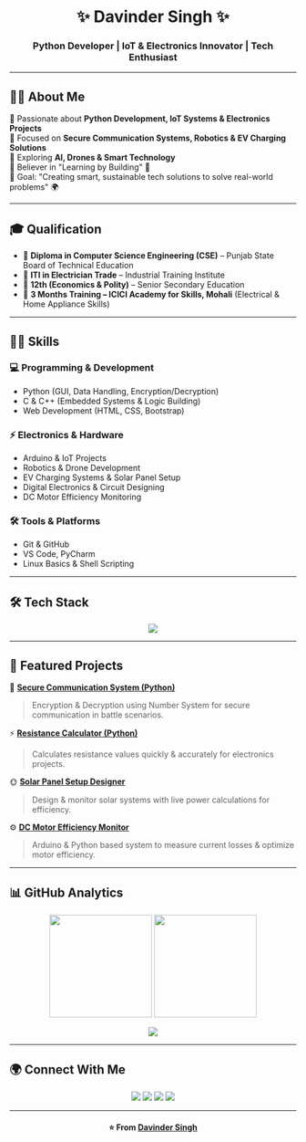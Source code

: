 <h1 align="center">✨ Davinder Singh ✨</h1>
<h3 align="center">Python Developer | IoT & Electronics Innovator | Tech Enthusiast</h3>

---

## 👨‍💻 About Me  
🔹 Passionate about **Python Development, IoT Systems & Electronics Projects**  
🔹 Focused on **Secure Communication Systems, Robotics & EV Charging Solutions**  
🔹 Exploring **AI, Drones & Smart Technology**  
🔹 Believer in "Learning by Building" 🚀  
🔹 Goal: "Creating smart, sustainable tech solutions to solve real-world problems" 🌍  

---

## 🎓 Qualification  

- 📘 **Diploma in Computer Science Engineering (CSE)** – Punjab State Board of Technical Education  
- 📕 **ITI in Electrician Trade** – Industrial Training Institute  
- 📙 **12th (Economics & Polity)** – Senior Secondary Education  
- 📗 **3 Months Training – ICICI Academy for Skills, Mohali** (Electrical & Home Appliance Skills)  

---

## 🧑‍🔬 Skills  

### 💻 Programming & Development  
- Python (GUI, Data Handling, Encryption/Decryption)  
- C & C++ (Embedded Systems & Logic Building)  
- Web Development (HTML, CSS, Bootstrap)  

### ⚡ Electronics & Hardware  
- Arduino & IoT Projects  
- Robotics & Drone Development  
- EV Charging Systems & Solar Panel Setup  
- Digital Electronics & Circuit Designing  
- DC Motor Efficiency Monitoring  

### 🛠️ Tools & Platforms  
- Git & GitHub  
- VS Code, PyCharm  
- Linux Basics & Shell Scripting  

---

## 🛠️ Tech Stack  
<p align="center">
  <img src="https://skillicons.dev/icons?i=python,cpp,c,arduino,git,vscode,linux,html,css,bootstrap" />
</p>

---

## 🚀 Featured Projects  

🔐 [**Secure Communication System (Python)**](https://github.com/thedavinder01/Secure-Communication-System-Using-Python-)  
> Encryption & Decryption using Number System for secure communication in battle scenarios.  

⚡ [**Resistance Calculator (Python)**](https://github.com/thedavinder01/Resistance-Value-calculate-using-Python-)  
> Calculates resistance values quickly & accurately for electronics projects.  

🌞 [**Solar Panel Setup Designer**](#)  
> Design & monitor solar systems with live power calculations for efficiency.  

⚙️ [**DC Motor Efficiency Monitor**](#)  
> Arduino & Python based system to measure current losses & optimize motor efficiency.  

---

## 📊 GitHub Analytics  
<p align="center">
  <img src="https://github-readme-stats.vercel.app/api?username=thedavinder01&show_icons=true&theme=transparent&hide_border=true&title_color=58a6ff&text_color=c9d1d9&icon_color=58a6ff" height="180"/>
  <img src="https://github-readme-stats.vercel.app/api/top-langs/?username=thedavinder01&layout=compact&theme=transparent&hide_border=true&title_color=58a6ff&text_color=c9d1d9" height="180"/>
</p>

<p align="center">
  <img src="https://github-readme-streak-stats.herokuapp.com?user=thedavinder01&theme=transparent&hide_border=true&ring=58a6ff&fire=ff6e96&currStreakLabel=58a6ff" />
</p>

---

## 🌍 Connect With Me  
<p align="center">
  <a href="mailto:thedavinder1506@gmail.com"><img src="https://img.shields.io/badge/Email-D14836?style=for-the-badge&logo=gmail&logoColor=white"/></a>
  <a href="https://linkedin.com/in/yourprofile" target="_blank"><img src="https://img.shields.io/badge/LinkedIn-0077b5?style=for-the-badge&logo=linkedin&logoColor=white"/></a>
  <a href="https://techdavinder.com" target="_blank"><img src="https://img.shields.io/badge/🌐-Portfolio-2ea44f?style=for-the-badge"/></a>
  <a href="https://github.com/thedavinder01" target="_blank"><img src="https://img.shields.io/badge/GitHub-181717?style=for-the-badge&logo=github&logoColor=white"/></a>
</p>

---

<h4 align="center">⭐️ From <a href="https://github.com/thedavinder01">Davinder Singh</a></h4>
